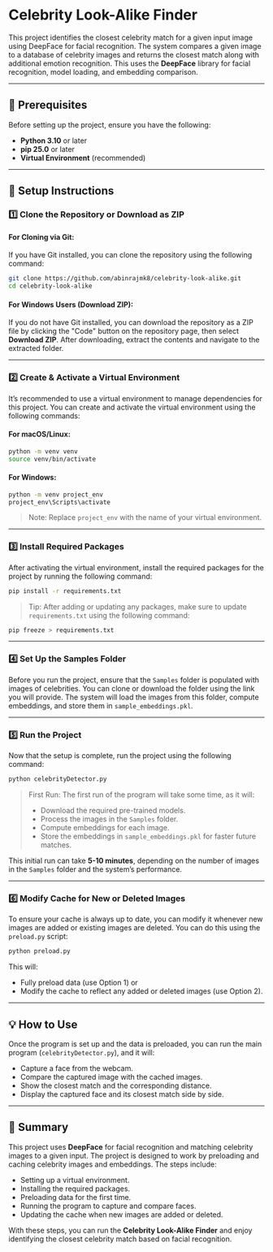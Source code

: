 # Celebrity Look-Alike Finder

This project identifies the closest celebrity match for a given input image using DeepFace for facial recognition. The system compares a given image to a database of celebrity images and returns the closest match along with additional emotion recognition. This uses the **DeepFace** library for facial recognition, model loading, and embedding comparison.

---

## 📌 Prerequisites  

Before setting up the project, ensure you have the following:

- **Python 3.10** or later  
- **pip 25.0** or later  
- **Virtual Environment** (recommended)

---

## 🚀 Setup Instructions

### 1️⃣ Clone the Repository or Download as ZIP  

#### **For Cloning via Git**:  
If you have Git installed, you can clone the repository using the following command:

```bash
git clone https://github.com/abinrajmk8/celebrity-look-alike.git
cd celebrity-look-alike
```

#### **For Windows Users (Download ZIP)**:  
If you do not have Git installed, you can download the repository as a ZIP file by clicking the "Code" button on the repository page, then select **Download ZIP**. After downloading, extract the contents and navigate to the extracted folder.

---

### 2️⃣ Create & Activate a Virtual Environment  
It’s recommended to use a virtual environment to manage dependencies for this project. You can create and activate the virtual environment using the following commands:

#### For macOS/Linux:  
```bash
python -m venv venv
source venv/bin/activate
```

#### For Windows:  
```bash
python -m venv project_env
project_env\Scripts\activate
```

> Note: Replace `project_env` with the name of your virtual environment.

---

### 3️⃣ Install Required Packages  
After activating the virtual environment, install the required packages for the project by running the following command:

```bash
pip install -r requirements.txt
```

> Tip: After adding or updating any packages, make sure to update `requirements.txt` using the following command:

```bash
pip freeze > requirements.txt
```

---

### 4️⃣ Set Up the Samples Folder  
Before you run the project, ensure that the `Samples` folder is populated with images of celebrities. You can clone or download the folder using the link you will provide. The system will load the images from this folder, compute embeddings, and store them in `sample_embeddings.pkl`.

---

### 5️⃣ Run the Project  
Now that the setup is complete, run the project using the following command:

```bash
python celebrityDetector.py
```

> First Run: The first run of the program will take some time, as it will:
> - Download the required pre-trained models.
> - Process the images in the `Samples` folder.
> - Compute embeddings for each image.
> - Store the embeddings in `sample_embeddings.pkl` for faster future matches.

This initial run can take **5-10 minutes**, depending on the number of images in the `Samples` folder and the system’s performance.

---

### 6️⃣ Modify Cache for New or Deleted Images  
To ensure your cache is always up to date, you can modify it whenever new images are added or existing images are deleted. You can do this using the `preload.py` script:

```bash
python preload.py
```

This will:
- Fully preload data (use Option 1) or
- Modify the cache to reflect any added or deleted images (use Option 2).

---

## 💡 How to Use

Once the program is set up and the data is preloaded, you can run the main program (`celebrityDetector.py`), and it will:
- Capture a face from the webcam.
- Compare the captured image with the cached images.
- Show the closest match and the corresponding distance.
- Display the captured face and its closest match side by side.

---

## 📝 Summary

This project uses **DeepFace** for facial recognition and matching celebrity images to a given input. The project is designed to work by preloading and caching celebrity images and embeddings. The steps include:
- Setting up a virtual environment.
- Installing the required packages.
- Preloading data for the first time.
- Running the program to capture and compare faces.
- Updating the cache when new images are added or deleted.

With these steps, you can run the **Celebrity Look-Alike Finder** and enjoy identifying the closest celebrity match based on facial recognition.
